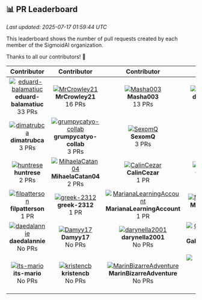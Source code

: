 

## 📊 PR Leaderboard

*Last updated: 2025-07-17 01:59:44 UTC*

This leaderboard shows the number of pull requests created by each member of the SigmoidAI organization.

Thanks to all our contributors! 🙏

| Contributor | Contributor | Contributor | Contributor | Contributor | 
| :---: | :---: | :---: | :---: | :---: | 
| [![eduard-balamatiuc](https://avatars.githubusercontent.com/u/66115008?v=4&s=60)](https://github.com/eduard-balamatiuc)<br>**eduard-balamatiuc**<br>33 PRs | [![MrCrowley21](https://avatars.githubusercontent.com/u/78983903?v=4&s=60)](https://github.com/MrCrowley21)<br>**MrCrowley21**<br>16 PRs | [![Masha003](https://avatars.githubusercontent.com/u/54769374?v=4&s=60)](https://github.com/Masha003)<br>**Masha003**<br>13 PRs | [![danielavornic](https://avatars.githubusercontent.com/u/29648694?v=4&s=60)](https://github.com/danielavornic)<br>**danielavornic**<br>12 PRs | [![Angroys](https://avatars.githubusercontent.com/u/120798951?v=4&s=60)](https://github.com/Angroys)<br>**Angroys**<br>7 PRs | 
| [![dimatrubca](https://avatars.githubusercontent.com/u/32422633?v=4&s=60)](https://github.com/dimatrubca)<br>**dimatrubca**<br>3 PRs | [![grumpycatyo-collab](https://avatars.githubusercontent.com/u/77546227?v=4&s=60)](https://github.com/grumpycatyo-collab)<br>**grumpycatyo-collab**<br>3 PRs | [![SexomQ](https://avatars.githubusercontent.com/u/63875270?v=4&s=60)](https://github.com/SexomQ)<br>**SexomQ**<br>3 PRs | [![Cripry](https://avatars.githubusercontent.com/u/102686514?v=4&s=60)](https://github.com/Cripry)<br>**Cripry**<br>2 PRs | [![DrVasile](https://avatars.githubusercontent.com/u/33296044?v=4&s=60)](https://github.com/DrVasile)<br>**DrVasile**<br>2 PRs | 
| [![huntrese](https://avatars.githubusercontent.com/u/53612811?v=4&s=60)](https://github.com/huntrese)<br>**huntrese**<br>2 PRs | [![MihaelaCatan04](https://avatars.githubusercontent.com/u/66206241?v=4&s=60)](https://github.com/MihaelaCatan04)<br>**MihaelaCatan04**<br>2 PRs | [![CalinCezar](https://avatars.githubusercontent.com/u/92117290?v=4&s=60)](https://github.com/CalinCezar)<br>**CalinCezar**<br>1 PR | [![CristinaT21](https://avatars.githubusercontent.com/u/93125408?v=4&s=60)](https://github.com/CristinaT21)<br>**CristinaT21**<br>1 PR | [![Dime98](https://avatars.githubusercontent.com/u/45399429?v=4&s=60)](https://github.com/Dime98)<br>**Dime98**<br>1 PR | 
| [![filpatterson](https://avatars.githubusercontent.com/u/37322085?v=4&s=60)](https://github.com/filpatterson)<br>**filpatterson**<br>1 PR | [![greek-2312](https://avatars.githubusercontent.com/u/55151032?v=4&s=60)](https://github.com/greek-2312)<br>**greek-2312**<br>1 PR | [![MarianaLearningAccount](https://avatars.githubusercontent.com/u/132687423?v=4&s=60)](https://github.com/MarianaLearningAccount)<br>**MarianaLearningAccount**<br>1 PR | [![MaximSaveliev](https://avatars.githubusercontent.com/u/60519187?v=4&s=60)](https://github.com/MaximSaveliev)<br>**MaximSaveliev**<br>1 PR | [![Aanastasia18](https://avatars.githubusercontent.com/u/68812161?v=4&s=60)](https://github.com/Aanastasia18)<br>**Aanastasia18**<br>No PRs | 
| [![daedalannie](https://avatars.githubusercontent.com/u/159722926?v=4&s=60)](https://github.com/daedalannie)<br>**daedalannie**<br>No PRs | [![Damyy17](https://avatars.githubusercontent.com/u/90212650?v=4&s=60)](https://github.com/Damyy17)<br>**Damyy17**<br>No PRs | [![darynella2001](https://avatars.githubusercontent.com/u/56044286?v=4&s=60)](https://github.com/darynella2001)<br>**darynella2001**<br>No PRs | [![GabrielVrabie007](https://avatars.githubusercontent.com/u/126396047?v=4&s=60)](https://github.com/GabrielVrabie007)<br>**GabrielVrabie007**<br>No PRs | [![Ghenntoggy1](https://avatars.githubusercontent.com/u/114294990?v=4&s=60)](https://github.com/Ghenntoggy1)<br>**Ghenntoggy1**<br>No PRs | 
| [![its-mario](https://avatars.githubusercontent.com/u/37973563?v=4&s=60)](https://github.com/its-mario)<br>**its-mario**<br>No PRs | [![kristencb](https://avatars.githubusercontent.com/u/200918133?v=4&s=60)](https://github.com/kristencb)<br>**kristencb**<br>No PRs | [![MarinBizarreAdventure](https://avatars.githubusercontent.com/u/102982146?v=4&s=60)](https://github.com/MarinBizarreAdventure)<br>**MarinBizarreAdventure**<br>No PRs | [![Marinela-Macarenco](https://avatars.githubusercontent.com/u/126424936?v=4&s=60)](https://github.com/Marinela-Macarenco)<br>**Marinela-Macarenco**<br>No PRs | [![ooctavian](https://avatars.githubusercontent.com/u/40757361?v=4&s=60)](https://github.com/ooctavian)<br>**ooctavian**<br>No PRs |